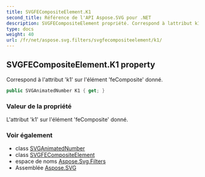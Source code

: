 ```yaml
---
title: SVGFECompositeElement.K1
second_title: Référence de l'API Aspose.SVG pour .NET
description: SVGFECompositeElement propriété. Correspond à lattribut k1 sur lélément feComposite donné.
type: docs
weight: 40
url: /fr/net/aspose.svg.filters/svgfecompositeelement/k1/
---
```

## SVGFECompositeElement.K1 property

Correspond à l'attribut 'k1' sur l'élément 'feComposite' donné.

```csharp
public SVGAnimatedNumber K1 { get; }
```

### Valeur de la propriété

L'attribut 'k1' sur l'élément 'feComposite' donné.

### Voir également

* class [SVGAnimatedNumber](../../../aspose.svg.datatypes/svganimatednumber/)
* class [SVGFECompositeElement](../)
* espace de noms [Aspose.Svg.Filters](../../svgfecompositeelement/)
* Assemblée [Aspose.SVG](../../../)


